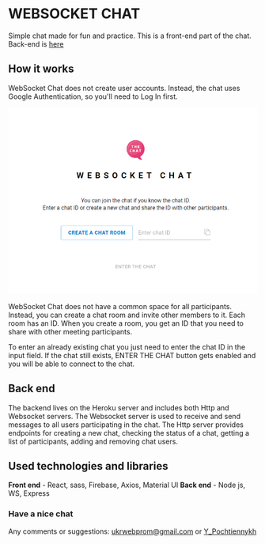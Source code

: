 # WEBSOCKET CHAT

Simple chat made for fun and practice.
This is a front-end part of the chat. Back-end is [here](https://github.com/ukrwebprom/websocket-chat-server)

## How it works

WebSocket Chat does not create user accounts. Instead, the chat uses Google Authentication, so you'll need to Log In first.

![Enter chat](./assets/mainpage.png)

WebSocket Chat does not have a common space for all participants. Instead, you can create a chat room and invite other members to it. Each room has an ID. When you create a room, you get an ID that you need to share with other meeting participants.

To enter an already existing chat you just need to enter the chat ID in the input field. If the chat still exists, ENTER THE CHAT button gets enabled and you will be able to connect to the chat.

## Back end

The backend lives on the Heroku server and includes both Http and Websocket servers. The Websocket server is used to receive and send messages to all users participating in the chat. The Http server provides endpoints for creating a new chat, checking the status of a chat, getting a list of participants, adding and removing chat users.

## Used technologies and libraries

**Front end** - React, sass, Firebase, Axios, Material UI
**Back end** - Node js, WS, Express


### Have a nice chat

Any comments or suggestions: ukrwebprom@gmail.com or [Y_Pochtiennykh](https://t.me/Y_Pochtiennykh)